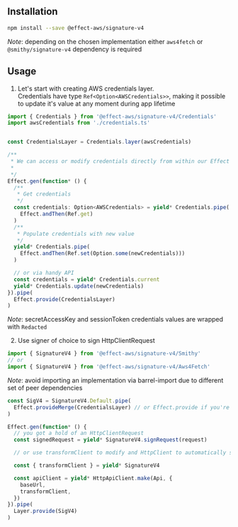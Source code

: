 ## Installation

```bash
npm install --save @effect-aws/signature-v4
```

_Note_: depending on the chosen implementation either `aws4fetch` or `@smithy/signature-v4` dependency is required

## Usage

1. Let's start with creating AWS credentials layer.  
Credentials have type `Ref<Option<AWSCredentials>>`, making it possible to update it's value at any moment during app lifetime

```typescript
import { Credentials } from '@effect-aws/signature-v4/Credentials'
import awsCredentials from './credentials.ts'


const CredentialsLayer = Credentials.layer(awsCredentials)

/**
 * We can access or modify credentials directly from within our Effect app like this
 * 
 */
Effect.gen(function* () {
  /**
   * Get credentials
   */
  const credentials: Option<AWSCredentials> = yield* Credentials.pipe(
    Effect.andThen(Ref.get)
  )
  /**
   * Populate credentials with new value
   */
  yield* Credentials.pipe(
    Effect.andThen(Ref.set(Option.some(newCredentials)))
  )

  // or via handy API
  const credentials = yield* Credentials.current
  yield* Credentials.update(newCredentials)
}).pipe(
  Effect.provide(CredentialsLayer)
)
```

_Note_: secretAccessKey and sessionToken credentials values are wrapped with `Redacted`

2. Use signer of choice to sign HttpClientRequest
```typescript
import { SignatureV4 } from '@effect-aws/signature-v4/Smithy'
// or
import { SignatureV4 } from '@effect-aws/signature-v4/Aws4Fetch'
```

_Note_: avoid importing an implementation via barrel-import due to different set of peer dependencies

```typescript
const SigV4 = SignatureV4.Default.pipe(
  Effect.provideMerge(CredentialsLayer) // or Effect.provide if you're not planning to access credentials directly in your code
)

Effect.gen(function* () {
  // you got a hold of an HttpClientRequest
  const signedRequest = yield* SignatureV4.signRequest(request)

  // or use transformClient to modify and HttpClient to automatically sign requests

  const { transformClient } = yield* SignatureV4

  const apiClient = yield* HttpApiClient.make(Api, {
    baseUrl,
    transformClient,
  })
}).pipe(
  Layer.provide(SigV4)
)
```
